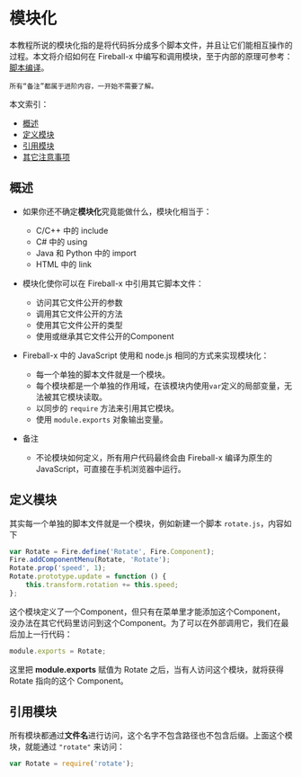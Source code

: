# 模块化

本教程所说的模块化指的是将代码拆分成多个脚本文件，并且让它们能相互操作的过程。本文将介绍如何在 Fireball-x 中编写和调用模块，至于内部的原理可参考：[脚本编译](core/script-building.md)。
```
所有“备注”都属于进阶内容，一开始不需要了解。
```

本文索引：
- [概述](#intro)
- [定义模块](#define)
- [引用模块](#import)
- [其它注意事项](#note)

## <a name="intro"></a>概述

- 如果你还不确定**模块化**究竟能做什么，模块化相当于：
	- C/C++ 中的 include
    - C# 中的 using
    - Java 和 Python 中的 import
    - HTML 中的 link
- 模块化使你可以在 Fireball-x 中引用其它脚本文件：
	- 访问其它文件公开的参数
    - 调用其它文件公开的方法
    - 使用其它文件公开的类型
    - 使用或继承其它文件公开的Component
- Fireball-x 中的 JavaScript 使用和 node.js 相同的方式来实现模块化：
	- 每一个单独的脚本文件就是一个模块。
	- 每个模块都是一个单独的作用域，在该模块内使用`var`定义的局部变量，无法被其它模块读取。
	- 以同步的 `require` 方法来引用其它模块。
	- 使用 `module.exports` 对象输出变量。

- 备注
	- 不论模块如何定义，所有用户代码最终会由 Fireball-x 编译为原生的 JavaScript，可直接在手机浏览器中运行。
    
## <a name="define"></a>定义模块

其实每一个单独的脚本文件就是一个模块，例如新建一个脚本 `rotate.js`，内容如下
```js
var Rotate = Fire.define('Rotate', Fire.Component);
Fire.addComponentMenu(Rotate, 'Rotate');
Rotate.prop('speed', 1);
Rotate.prototype.update = function () {
    this.transform.rotation += this.speed;
};
```
这个模块定义了一个Component，但只有在菜单里才能添加这个Component，没办法在其它代码里访问到这个Component。为了可以在外部调用它，我们在最后加上一行代码：
```js
module.exports = Rotate;
```
这里把 **module.exports** 赋值为 Rotate 之后，当有人访问这个模块，就将获得 Rotate 指向的这个 Component。

## <a name="import"></a>引用模块

所有模块都通过**文件名**进行访问，这个名字不包含路径也不包含后缀。上面这个模块，就能通过 `"rotate"` 来访问：
```js
var Rotate = require('rotate');
```
















